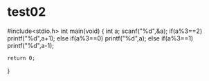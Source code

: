 # test02

#include<stdio.h>
int main(void)
{
	int a;
	scanf("%d",&a);
	if(a%3==2)
		printf("%d",a+1);
	else if(a%3==0)
		printf("%d",a);	
	else if(a%3==1)
		printf("%d",a-1);
			
	return 0;
}
